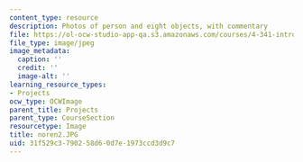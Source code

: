 ```yaml
---
content_type: resource
description: Photos of person and eight objects, with commentary
file: https://ol-ocw-studio-app-qa.s3.amazonaws.com/courses/4-341-introduction-to-photography-fall-2002/31f529c3790258d60d7e1973ccd3d9c7_noren2.JPG
file_type: image/jpeg
image_metadata:
  caption: ''
  credit: ''
  image-alt: ''
learning_resource_types:
- Projects
ocw_type: OCWImage
parent_title: Projects
parent_type: CourseSection
resourcetype: Image
title: noren2.JPG
uid: 31f529c3-7902-58d6-0d7e-1973ccd3d9c7
---
```

